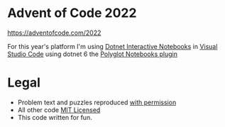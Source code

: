 # Advent of Code 2022

https://adventofcode.com/2022

For this year's platform I'm using [Dotnet Interactive Notebooks](https://github.com/dotnet/interactive/blob/main/docs/NotebookswithJupyter.md) 
in [Visual Studio Code](https://code.visualstudio.com/) using dotnet 6 the [Polyglot Notebooks plugin](https://marketplace.visualstudio.com/items?itemName=ms-dotnettools.dotnet-interactive-vscode)

# Legal
* Problem text and puzzles reproduced [with permission](https://adventofcode.com/2022/about)
* All other code [MIT Licensed](https://github.com/dmeeze/advent2022/blob/release/LICENSE)
* This code written for fun.
